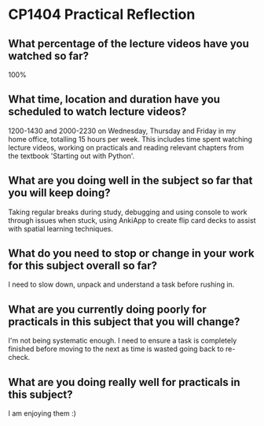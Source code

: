 # CP1404 Practical Reflection


## What percentage of the lecture videos have you watched so far?

100%

## What time, location and duration have you scheduled to watch lecture videos?

1200-1430 and 2000-2230 on Wednesday, Thursday and Friday in my home office, totalling 15 hours per week. 
This includes time spent watching lecture videos, working on practicals and reading relevant chapters from 
the textbook 'Starting out with Python'.

## What are you doing well in the subject so far that you will keep doing?

Taking regular breaks during study, debugging and using console to work through issues when stuck, using AnkiApp 
to create flip card decks to assist with spatial learning techniques. 

## What do you need to stop or change in your work for this subject overall so far?

I need to slow down, unpack and understand a task before rushing in. 

## What are you currently doing poorly for practicals in this subject that you will change?

I'm not being systematic enough. I need to ensure a task is completely finished before moving to the next as time is 
wasted going back to re-check.

## What are you doing really well for practicals in this subject?

I am enjoying them :) 
